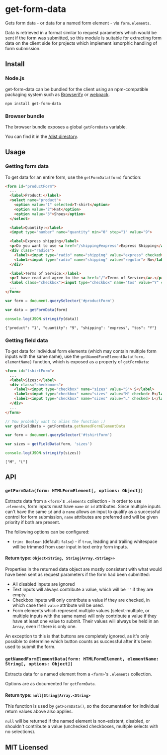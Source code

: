 # get-form-data

Gets form data - or data for a named form element - via `form.elements`.

Data is retrieved in a format similar to request parameters which would be sent
if the form was submitted, so this module is suitable for extracting form data
on the client side for projects which implement ismorphic handling of form
submission.

## Install

### Node.js

get-form-data can be bundled for the client using an npm-compatible packaging
system such as [Browserify](http://browserify.org/) or
[webpack](http://webpack.github.io/).

```
npm install get-form-data
```

### Browser bundle

The browser bundle exposes a global `getFormData` variable.

You can find it in the [/dist directory](https://github.com/insin/get-form-data/tree/master/dist).

## Usage

### Getting form data

To get data for an entire form, use the `getFormData(form)` function:

```html
<form id="productForm">
  ...
  <label>Product:</label>
  <select name="product">
    <option value="1" selected>T-shirt</option>
    <option value="2">Hat</option>
    <option value="3">Shoes</option>
  </select>

  <label>Quantity:</label>
  <input type="number" name="quantity" min="0" step="1" value="9">

  <label>Express shipping</label>
  <p>Do you want to use <a href="/shipping#express">Express Shipping</a>?</p>
  <div class="radios">
    <label><input type="radio" name="shipping" value="express" checked> Yes</label>
    <label><input type="radio" name="shipping" value="regular"> No</label>
  </div>

  <label>Terms of Service:</label>
  <p>I have read and agree to the <a href="/">Terms of Service</a>.</p>
  <label class="checkbox"><input type="checkbox" name="tos" value="Y" checked> Yes</label>
  ...
</form>
```
```javascript
var form = document.querySelector('#productForm')

var data = getFormData(form)

console.log(JSON.stringify(data))
```
```
{"product": "1", "quantity": "9", "shipping": "express", "tos": "Y"}
```

### Getting field data

To get data for individual form elements (which may contain multiple form inputs
with the same name), use the `getNamedFormElementData(form, elementName)`
function, which is exposed as a property of `getFormData`:

```html
<form id="tshirtForm">
  ...
  <label>Sizes:</label>
  <div class="checkboxes">
    <label><input type="checkbox" name="sizes" value="S"> S</label>
    <label><input type="checkbox" name="sizes" value="M" checked> M</label>
    <label><input type="checkbox" name="sizes" value="L" checked> L</label>
  </div>
  ...
</form>
```
```javascript
// You probably want to alias the function :)
var getFieldData = getFormData.getNamedFormElementData

var form = document.querySelector('#tshirtForm')

var sizes = getFieldData(form, 'sizes')

console.log(JSON.stringify(sizes))
```
```
["M", "L"]
```

## API

### `getFormData(form: HTMLFormElement[, options: Object])`

Extracts data from a `<form>`'s `.elements` collection - in order to use
`.elements`, form inputs must have `name` or `id` attributes. Since multiple
inputs can't have the same `id` and a `name` allows an input to qualify as a
successful control for form submission, `name` attributes are preferred and will
be given priority if both are present.

The following options can be configured:

* `trim: Boolean` (default: `false`) - if `true`, leading and trailing
  whitespace will be trimmed from user input in text entry form inputs.

#### Return type: `Object<String, String|Array.<String>>`

Properties in the returned data object are mostly consistent with what would
have been sent as request parameters if the form had been submitted:

* All disabled inputs are ignored
* Text inputs will always contribute a value, which will be `''` if they are
  empty.
* Checkbox inputs will only contribute a value if they are checked, in which
  case their `value` attribute will be used.
* Form elements which represent multiple values (select-multiple, or multiple
  inputs with the same name) will only contribute a value if they have at least
  one value to submit. Their values will always be held in an `Array`, even if
  there is only one.

An exception to this is that buttons are completely ignored, as it's only
possible to determine which button counts as successful after it's been used to
submit the form.

### `getNamedFormElementData(form: HTMLFormElement, elementName: String[, options: Object])`

Extracts data for a named element from a  `<form>`'s `.elements` collection.

Options are as documented for `getFormData`.

#### Return type: `null|String|Array.<String>`

This function is used by `getFormData()`, so the documentation for individual
return values above also applies.

`null` will be returned if the named element is non-existent, disabled, or
shouldn't contribute a value (unchecked checkboxes, multiple selects with no
selections).

## MIT Licensed